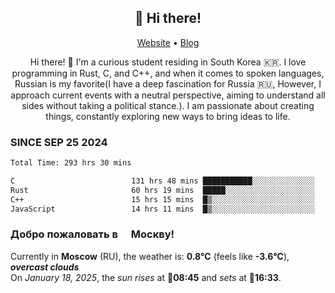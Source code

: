 <h2 align="center">👋 Hi there!</h2>
<p align="center">
  <a href="https://urdekcah.ru">Website</a> •
  <a href="https://urdekcah.blog">Blog</a>
</p>

<p align="center">
  Hi there! 👋 I'm a curious student residing in South Korea 🇰🇷. I love programming in Rust, C, and C++, and when it comes to spoken languages, Russian is my favorite(I have a deep fascination for Russia 🇷🇺, However, I approach current events with a neutral perspective, aiming to understand all sides without taking a political stance.). I am passionate about creating things, constantly exploring new ways to bring ideas to life.
</p>

### SINCE SEP 25 2024
<!--START_SECTION:waka-->
<!--LAST_WAKA_UPDATE:2025-01-17 18:27:12-->
```txt
Total Time: 293 hrs 30 mins

C                          131 hrs 48 mins ███████████░░░░░░░░░░░░░░   43.61 %
Rust                       60 hrs 19 mins  █████░░░░░░░░░░░░░░░░░░░░   19.96 %
C++                        15 hrs 15 mins  █▒░░░░░░░░░░░░░░░░░░░░░░░   05.05 %
JavaScript                 14 hrs 11 mins  █▒░░░░░░░░░░░░░░░░░░░░░░░   04.70 %
```
<!--END_SECTION:waka-->

<h3>Добро пожаловать в <img src="https://cdn-icons-png.flaticon.com/512/197/197408.png" width="13"/> Москву!</h3>

<!--START_SECTION:weather:moscow-->
<!--LAST_WEATHER_UPDATE:2025-01-18 06:26:06-->
Currently in **Moscow** (RU), the weather is: **0.8°C** (feels like **-3.6°C**), ***overcast clouds***<br/>
On *January 18, 2025*, the *sun rises* at 🌅**08:45** and *sets* at 🌇**16:33**.
<!--END_SECTION:weather-->
